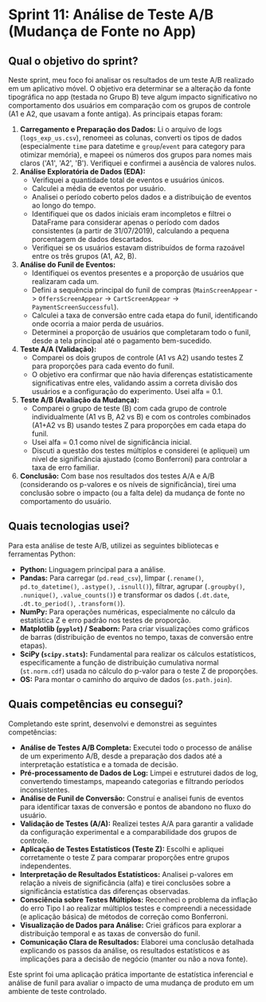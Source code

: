 # Sprint 11: Análise de Teste A/B (Mudança de Fonte no App)

## Qual o objetivo do sprint?

Neste sprint, meu foco foi analisar os resultados de um teste A/B realizado em um aplicativo móvel. O objetivo era determinar se a alteração da fonte tipográfica no app (testada no Grupo B) teve algum impacto significativo no comportamento dos usuários em comparação com os grupos de controle (A1 e A2, que usavam a fonte antiga). As principais etapas foram:

1.  **Carregamento e Preparação dos Dados:** Li o arquivo de logs (`logs_exp_us.csv`), renomeei as colunas, converti os tipos de dados (especialmente `time` para datetime e `group`/`event` para category para otimizar memória), e mapeei os números dos grupos para nomes mais claros ('A1', 'A2', 'B'). Verifiquei e confirmei a ausência de valores nulos.
2.  **Análise Exploratória de Dados (EDA):**
    *   Verifiquei a quantidade total de eventos e usuários únicos.
    *   Calculei a média de eventos por usuário.
    *   Analisei o período coberto pelos dados e a distribuição de eventos ao longo do tempo.
    *   Identifiquei que os dados iniciais eram incompletos e filtrei o DataFrame para considerar apenas o período com dados consistentes (a partir de 31/07/2019), calculando a pequena porcentagem de dados descartados.
    *   Verifiquei se os usuários estavam distribuídos de forma razoável entre os três grupos (A1, A2, B).
3.  **Análise do Funil de Eventos:**
    *   Identifiquei os eventos presentes e a proporção de usuários que realizaram cada um.
    *   Defini a sequência principal do funil de compras (`MainScreenAppear` -> `OffersScreenAppear` -> `CartScreenAppear` -> `PaymentScreenSuccessful`).
    *   Calculei a taxa de conversão entre cada etapa do funil, identificando onde ocorria a maior perda de usuários.
    *   Determinei a proporção de usuários que completaram todo o funil, desde a tela principal até o pagamento bem-sucedido.
4.  **Teste A/A (Validação):**
    *   Comparei os dois grupos de controle (A1 vs A2) usando testes Z para proporções para cada evento do funil.
    *   O objetivo era confirmar que não havia diferenças estatisticamente significativas entre eles, validando assim a correta divisão dos usuários e a configuração do experimento. Usei alfa = 0.1.
5.  **Teste A/B (Avaliação da Mudança):**
    *   Comparei o grupo de teste (B) com cada grupo de controle individualmente (A1 vs B, A2 vs B) e com os controles combinados (A1+A2 vs B) usando testes Z para proporções em cada etapa do funil.
    *   Usei alfa = 0.1 como nível de significância inicial.
    *   Discuti a questão dos testes múltiplos e considerei (e apliquei) um nível de significância ajustado (como Bonferroni) para controlar a taxa de erro familiar.
6.  **Conclusão:** Com base nos resultados dos testes A/A e A/B (considerando os p-valores e os níveis de significância), tirei uma conclusão sobre o impacto (ou a falta dele) da mudança de fonte no comportamento do usuário.

## Quais tecnologias usei?

Para esta análise de teste A/B, utilizei as seguintes bibliotecas e ferramentas Python:

*   **Python:** Linguagem principal para a análise.
*   **Pandas:** Para carregar (`pd.read_csv`), limpar (`.rename()`, `pd.to_datetime()`, `.astype()`, `.isnull()`), filtrar, agrupar (`.groupby()`, `.nunique()`, `.value_counts()`) e transformar os dados (`.dt.date`, `.dt.to_period()`, `.transform()`).
*   **NumPy:** Para operações numéricas, especialmente no cálculo da estatística Z e erro padrão nos testes de proporção.
*   **Matplotlib (`pyplot`) / Seaborn:** Para criar visualizações como gráficos de barras (distribuição de eventos no tempo, taxas de conversão entre etapas).
*   **SciPy (`scipy.stats`):** Fundamental para realizar os cálculos estatísticos, especificamente a função de distribuição cumulativa normal (`st.norm.cdf`) usada no cálculo do p-valor para o teste Z de proporções.
*   **OS:** Para montar o caminho do arquivo de dados (`os.path.join`).

## Quais competências eu consegui?

Completando este sprint, desenvolvi e demonstrei as seguintes competências:

*   **Análise de Testes A/B Completa:** Executei todo o processo de análise de um experimento A/B, desde a preparação dos dados até a interpretação estatística e a tomada de decisão.
*   **Pré-processamento de Dados de Log:** Limpei e estruturei dados de log, convertendo timestamps, mapeando categorias e filtrando períodos inconsistentes.
*   **Análise de Funil de Conversão:** Construí e analisei funis de eventos para identificar taxas de conversão e pontos de abandono no fluxo do usuário.
*   **Validação de Testes (A/A):** Realizei testes A/A para garantir a validade da configuração experimental e a comparabilidade dos grupos de controle.
*   **Aplicação de Testes Estatísticos (Teste Z):** Escolhi e apliquei corretamente o teste Z para comparar proporções entre grupos independentes.
*   **Interpretação de Resultados Estatísticos:** Analisei p-valores em relação a níveis de significância (alfa) e tirei conclusões sobre a significância estatística das diferenças observadas.
*   **Consciência sobre Testes Múltiplos:** Reconheci o problema da inflação do erro Tipo I ao realizar múltiplos testes e compreendi a necessidade (e aplicação básica) de métodos de correção como Bonferroni.
*   **Visualização de Dados para Análise:** Criei gráficos para explorar a distribuição temporal e as taxas de conversão do funil.
*   **Comunicação Clara de Resultados:** Elaborei uma conclusão detalhada explicando os passos da análise, os resultados estatísticos e as implicações para a decisão de negócio (manter ou não a nova fonte).

Este sprint foi uma aplicação prática importante de estatística inferencial e análise de funil para avaliar o impacto de uma mudança de produto em um ambiente de teste controlado.